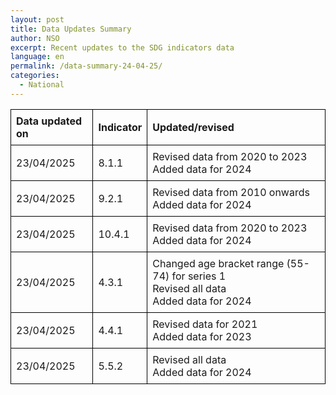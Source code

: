 ```yaml
---
layout: post
title: Data Updates Summary
author: NSO
excerpt: Recent updates to the SDG indicators data
language: en
permalink: /data-summary-24-04-25/
categories:
  - National
---
```

<table style="border-collapse: collapse; width: 100%;">
  <thead>
    <tr>
      <th style="border: 1px solid #000; padding: 8px; text-align: left;">Data updated on</th>
      <th style="border: 1px solid #000; padding: 8px; text-align: left;">Indicator</th>
      <th style="border: 1px solid #000; padding: 8px; text-align: left;">Updated/revised</th>
    </tr>
  </thead>
  <tbody>
    <tr>
      <td style="border: 1px solid #000; padding: 8px;">23/04/2025</td>
      <td style="border: 1px solid #000; padding: 8px;">8.1.1</td>
      <td style="border: 1px solid #000; padding: 8px;">Revised data from 2020 to 2023<br>Added data for 2024</td>
    </tr>
    <tr>
      <td style="border: 1px solid #000; padding: 8px;">23/04/2025</td>
      <td style="border: 1px solid #000; padding: 8px;">9.2.1</td>
      <td style="border: 1px solid #000; padding: 8px;">Revised data from 2010 onwards<br>Added data for 2024</td>
    </tr>
    <tr>
      <td style="border: 1px solid #000; padding: 8px;">23/04/2025</td>
      <td style="border: 1px solid #000; padding: 8px;">10.4.1</td>
      <td style="border: 1px solid #000; padding: 8px;">Revised data from 2020 to 2023<br>Added data for 2024</td>
    </tr>
    <tr>
      <td style="border: 1px solid #000; padding: 8px;">23/04/2025</td>
      <td style="border: 1px solid #000; padding: 8px;">4.3.1</td>
      <td style="border: 1px solid #000; padding: 8px;">Changed age bracket range (55-74) for series 1<br>Revised all data<br>Added data for 2024</td>
    </tr>
    <tr>
      <td style="border: 1px solid #000; padding: 8px;">23/04/2025</td>
      <td style="border: 1px solid #000; padding: 8px;">4.4.1</td>
      <td style="border: 1px solid #000; padding: 8px;">Revised data for 2021<br>Added data for 2023</td>
    </tr>
    <tr>
      <td style="border: 1px solid #000; padding: 8px;">23/04/2025</td>
      <td style="border: 1px solid #000; padding: 8px;">5.5.2</td>
      <td style="border: 1px solid #000; padding: 8px;">Revised all data<br>Added data for 2024</td>
    </tr>
  </tbody>
</table>
